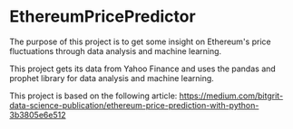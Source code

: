 # EthereumPricePredictor

The purpose of this project is to get some insight on Ethereum's price fluctuations through data analysis and machine learning.

This project gets its data from Yahoo Finance and uses the pandas and prophet library for data analysis and machine learning.

This project is based on the following article: https://medium.com/bitgrit-data-science-publication/ethereum-price-prediction-with-python-3b3805e6e512
